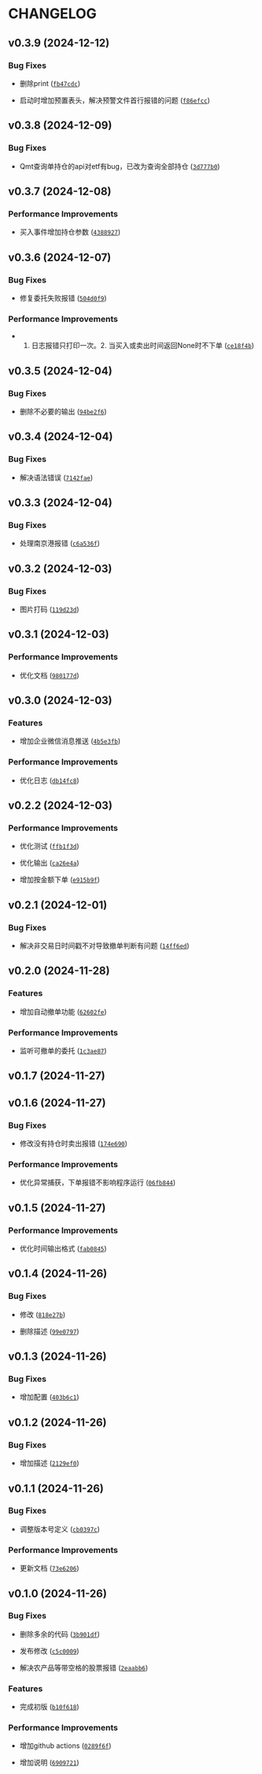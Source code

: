 # CHANGELOG


## v0.3.9 (2024-12-12)

### Bug Fixes

- 删除print
  ([`fb47cdc`](https://github.com/zsrl/tdxtrader/commit/fb47cdc576cb47d6e7a80065354246f1134ec0e0))

- 启动时增加预置表头，解决预警文件首行报错的问题
  ([`f86efcc`](https://github.com/zsrl/tdxtrader/commit/f86efcc41b400b3f44ec1dff880288b7b72ed269))


## v0.3.8 (2024-12-09)

### Bug Fixes

- Qmt查询单持仓的api对etf有bug，已改为查询全部持仓
  ([`3d777b0`](https://github.com/zsrl/tdxtrader/commit/3d777b06e663d1fa5f91264b6da405900921e3d1))


## v0.3.7 (2024-12-08)

### Performance Improvements

- 买入事件增加持仓参数
  ([`4388927`](https://github.com/zsrl/tdxtrader/commit/4388927e9878e59320d7f385d080245a9c6e8d4b))


## v0.3.6 (2024-12-07)

### Bug Fixes

- 修复委托失败报错
  ([`504d0f9`](https://github.com/zsrl/tdxtrader/commit/504d0f926a200e369f662653938ff2df1793b64e))

### Performance Improvements

- 1. 日志报错只打印一次。2. 当买入或卖出时间返回None时不下单
  ([`ce18f4b`](https://github.com/zsrl/tdxtrader/commit/ce18f4b7797681affdaa6592ad11072c22a9c477))


## v0.3.5 (2024-12-04)

### Bug Fixes

- 删除不必要的输出
  ([`94be2f6`](https://github.com/zsrl/tdxtrader/commit/94be2f6fa349f3d183a5745d4c199277a2985b4e))


## v0.3.4 (2024-12-04)

### Bug Fixes

- 解决语法错误
  ([`7142fae`](https://github.com/zsrl/tdxtrader/commit/7142fae663de6f735e6642b2806e3ae1d2356feb))


## v0.3.3 (2024-12-04)

### Bug Fixes

- 处理南京港报错
  ([`c6a536f`](https://github.com/zsrl/tdxtrader/commit/c6a536f3e1455de7aef932fa2e240dd7fc232686))


## v0.3.2 (2024-12-03)

### Bug Fixes

- 图片打码
  ([`119d23d`](https://github.com/zsrl/tdxtrader/commit/119d23d3c1f8f62273b7148ef1802956a14319a7))


## v0.3.1 (2024-12-03)

### Performance Improvements

- 优化文档
  ([`980177d`](https://github.com/zsrl/tdxtrader/commit/980177d2aa4a411dba9cecd205610b086ad7081c))


## v0.3.0 (2024-12-03)

### Features

- 增加企业微信消息推送
  ([`4b5e3fb`](https://github.com/zsrl/tdxtrader/commit/4b5e3fbec16f7aa75692d7e04f6175c70913a349))

### Performance Improvements

- 优化日志
  ([`db14fc8`](https://github.com/zsrl/tdxtrader/commit/db14fc8596b9ac3972e0d01c034780e786f36b79))


## v0.2.2 (2024-12-03)

### Performance Improvements

- 优化测试
  ([`ffb1f3d`](https://github.com/zsrl/tdxtrader/commit/ffb1f3d66ef7d28de432408a8e3cff4d070c69be))

- 优化输出
  ([`ca26e4a`](https://github.com/zsrl/tdxtrader/commit/ca26e4a67d2d2d943711e227697492b9ec43240b))

- 增加按金额下单
  ([`e915b9f`](https://github.com/zsrl/tdxtrader/commit/e915b9fda4873551a61ec3490432794eae5cd470))


## v0.2.1 (2024-12-01)

### Bug Fixes

- 解决非交易日时间戳不对导致撤单判断有问题
  ([`14ff6ed`](https://github.com/zsrl/tdxtrader/commit/14ff6ed36aee49f73767041ecc8187278cfeeec3))


## v0.2.0 (2024-11-28)

### Features

- 增加自动撤单功能
  ([`62602fe`](https://github.com/zsrl/tdxtrader/commit/62602fe5c59a0b9d7c577e312fb339da12ff334e))

### Performance Improvements

- 监听可撤单的委托
  ([`1c3ae87`](https://github.com/zsrl/tdxtrader/commit/1c3ae874824906fad6a7a353c879d95ca09c7337))


## v0.1.7 (2024-11-27)


## v0.1.6 (2024-11-27)

### Bug Fixes

- 修改没有持仓时卖出报错
  ([`174e690`](https://github.com/zsrl/tdxtrader/commit/174e69010a9b3c8912714452e431945ff819b13f))

### Performance Improvements

- 优化异常捕获，下单报错不影响程序运行
  ([`06fb844`](https://github.com/zsrl/tdxtrader/commit/06fb8449ea50d5a92158befe03a8afec43396c68))


## v0.1.5 (2024-11-27)

### Performance Improvements

- 优化时间输出格式
  ([`fab0845`](https://github.com/zsrl/tdxtrader/commit/fab0845c1b1556eab41f42d02d721f33cdc82034))


## v0.1.4 (2024-11-26)

### Bug Fixes

- 修改
  ([`818e27b`](https://github.com/zsrl/tdxtrader/commit/818e27b1ec45014201503210eeaa7c7b403d4f90))

- 删除描述
  ([`99e0797`](https://github.com/zsrl/tdxtrader/commit/99e0797f1e3827e5266343df20c5265f78214894))


## v0.1.3 (2024-11-26)

### Bug Fixes

- 增加配置
  ([`403b6c1`](https://github.com/zsrl/tdxtrader/commit/403b6c1ebeaa4bdd60490aeab29a1ee5330535b2))


## v0.1.2 (2024-11-26)

### Bug Fixes

- 增加描述
  ([`2129ef0`](https://github.com/zsrl/tdxtrader/commit/2129ef061731a9e281398427f6d0a92ea5efc920))


## v0.1.1 (2024-11-26)

### Bug Fixes

- 调整版本号定义
  ([`cb0397c`](https://github.com/zsrl/tdxtrader/commit/cb0397c29cc8a69f3a9219aab06d6f210a427330))

### Performance Improvements

- 更新文档
  ([`73e6206`](https://github.com/zsrl/tdxtrader/commit/73e62065e1423fe173d5d731069a160f7c9be9a8))


## v0.1.0 (2024-11-26)

### Bug Fixes

- 删除多余的代码
  ([`3b901df`](https://github.com/zsrl/tdxtrader/commit/3b901dfeefcc098a1117dd2d4ed24c52025db95f))

- 发布修改
  ([`c5c0009`](https://github.com/zsrl/tdxtrader/commit/c5c0009de9638c61ab5be8ade130c6bd95a29a48))

- 解决农产品等带空格的股票报错
  ([`2eaabb6`](https://github.com/zsrl/tdxtrader/commit/2eaabb6338d5031dc9354e8eb18196d315ce9c9f))

### Features

- 完成初版
  ([`b10f618`](https://github.com/zsrl/tdxtrader/commit/b10f618dad3eace3343276647c35e61e8d7beae2))

### Performance Improvements

- 增加github actions
  ([`0289f6f`](https://github.com/zsrl/tdxtrader/commit/0289f6f9cad40d138d852d85ac3cf36e376d87a5))

- 增加说明
  ([`6909721`](https://github.com/zsrl/tdxtrader/commit/690972115231a23d1091e47ee692de9977189082))
